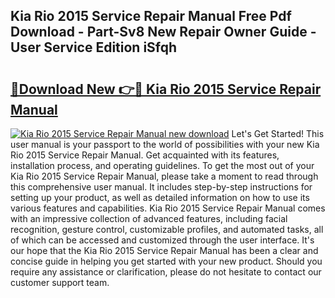 ## Kia Rio 2015 Service Repair Manual Free Pdf Download - Part-Sv8 New Repair Owner Guide - User Service Edition iSfqh

# <h2><a href="http://bc82314.oget.top/?id=Kia+Rio+2015+Service+Repair+Manual">🔗Download New 👉🔴 Kia Rio 2015 Service Repair Manual</a></h2>

[![Kia Rio 2015 Service Repair Manual new download](https://i.imgur.com/5g1atiW.png)](http://bc82314.oget.top/?id=Kia+Rio+2015+Service+Repair+Manual)
Let's Get Started! This user manual is your passport to the world of possibilities with your new Kia Rio 2015 Service Repair Manual. Get acquainted with its features, installation process, and operating guidelines. To get the most out of your Kia Rio 2015 Service Repair Manual, please take a moment to read through this comprehensive user manual. It includes step-by-step instructions for setting up your product, as well as detailed information on how to use its various features and capabilities. Kia Rio 2015 Service Repair Manual comes with an impressive collection of advanced features, including facial recognition, gesture control, customizable profiles, and automated tasks, all of which can be accessed and customized through the user interface. It's our hope that the Kia Rio 2015 Service Repair Manual has been a clear and concise guide in helping you get started with your new product. Should you require any assistance or clarification, please do not hesitate to contact our customer support team.
